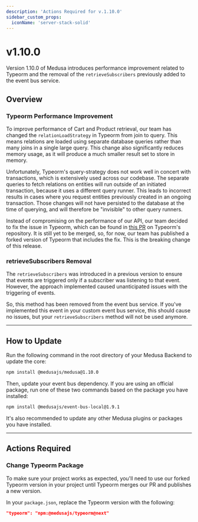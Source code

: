 ```yaml
---
description: 'Actions Required for v.1.10.0'
sidebar_custom_props:
  iconName: 'server-stack-solid'
---
```


# v1.10.0

Version 1.10.0 of Medusa introduces performance improvement related to Typeorm and the removal of the `retrieveSubscribers` previously added to the event bus service.

## Overview

### Typeorm Performance Improvement

To improve performance of Cart and Product retrieval, our team has changed the `relationLoadStrategy` in Typeorm from join to query. This means relations are loaded using separate database queries rather than many joins in a single large query. This change also significantly reduces memory usage, as it will produce a much smaller result set to store in memory.

Unfortunately, Typeorm's query-strategy does not work well in concert with transactions, which is extensively used across our codebase. The separate queries to fetch relations on entities will run outside of an initiated transaction, because it uses a different query runner. This leads to incorrect results in cases where you request entities previously created in an ongoing transaction. Those changes will not have persisted to the database at the time of querying, and will therefore be "invisible" to other query runners.

Instead of compromising on the performance of our API, our team decided to fix the issue in Typeorm, which can be found in [this PR](https://github.com/typeorm/typeorm/pull/9990) on Typeorm's repository. It is still yet to be merged, so, for now, our team has published a forked version of Typeorm that includes the fix. This is the breaking change of this release.

### retrieveSubscribers Removal

The `retrieveSubscribers` was introduced in a previous version to ensure that events are triggered only if a subscriber was listening to that event. However, the approach implemented caused unanticipated issues with the triggering of events.

So, this method has been removed from the event bus service. If you've implemented this event in your custom event bus service, this should cause no issues, but your `retrieveSubscribers` method will not be used anymore.

---

## How to Update

Run the following command in the root directory of your Medusa Backend to update the core:

```bash npm2yarn
npm install @medusajs/medusa@1.10.0
```

Then, update your event bus dependency. If you are using an official package, run one of these two commands based on the package you have installed:

```bash npm2yarn
npm install @medusajs/event-bus-local@1.9.1
```

It's also recommended to update any other Medusa plugins or packages you have installed.

---

## Actions Required

### Change Typeorm Package

To make sure your project works as expected, you'll need to use our forked Typeorm version in your project until Typeorm merges our PR and publishes a new version.

In your `package.json`, replace the Typeorm version with the following:

```json
"typeorm": "npm:@medusajs/typeorm@next"
```
